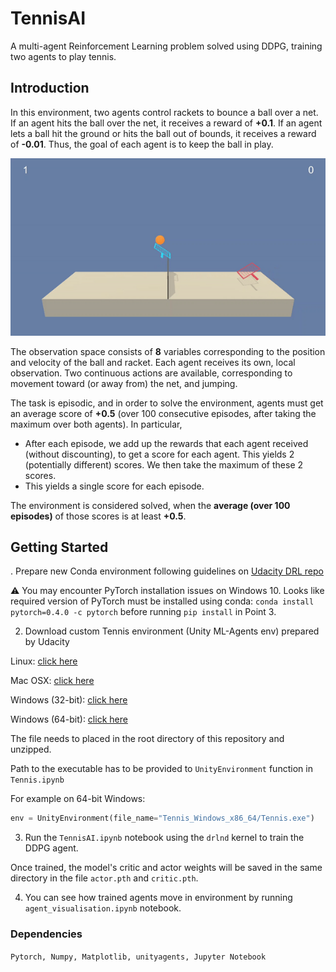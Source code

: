 # TennisAI
A multi-agent Reinforcement Learning problem solved using DDPG, training two agents to play tennis.

## Introduction
In this environment, two agents control rackets to bounce a ball over a net. If an agent hits the ball over the net, it receives a reward of **+0.1**. If an agent lets a ball hit the ground or hits the ball out of bounds, it receives a reward of **-0.01**. Thus, the goal of each agent is to keep the ball in play.

![trainedAgent](assets/trained_agent.gif)

The observation space consists of **8** variables corresponding to the position and velocity of the ball and racket. Each agent receives its own, local observation. Two continuous actions are available, corresponding to movement toward (or away from) the net, and jumping.

The task is episodic, and in order to solve the environment, agents must get an average score of **+0.5** (over 100 consecutive episodes, after taking the maximum over both agents). In particular,

* After each episode, we add up the rewards that each agent received (without discounting), to get a score for each agent. This yields 2 (potentially different) scores. We then take the maximum of these 2 scores.
* This yields a single score for each episode.

The environment is considered solved, when the **average (over 100 episodes)** of those scores is at least **+0.5**.

## Getting Started 
. Prepare new Conda environment following guidelines on [Udacity DRL repo](https://github.com/udacity/deep-reinforcement-learning#dependencies) 

:warning: You may encounter PyTorch installation issues on Windows 10. Looks like required version of PyTorch must be installed using conda: `conda install pytorch=0.4.0 -c pytorch` before running `pip install` in Point 3.


2. Download custom Tennis environment (Unity ML-Agents env) prepared by Udacity

Linux: [click here](https://s3-us-west-1.amazonaws.com/udacity-drlnd/P3/Tennis/Tennis_Linux.zip)

Mac OSX: [click here](https://s3-us-west-1.amazonaws.com/udacity-drlnd/P3/Tennis/Tennis.app.zip)

Windows (32-bit): [click here](https://s3-us-west-1.amazonaws.com/udacity-drlnd/P3/Tennis/Tennis_Windows_x86.zip)

Windows (64-bit): [click here](https://s3-us-west-1.amazonaws.com/udacity-drlnd/P3/Tennis/Tennis_Windows_x86_64.zip)

The file needs to placed in the root directory of this repository and unzipped.

Path to the executable has to be provided to `UnityEnvironment` function in `Tennis.ipynb` 

For example on 64-bit Windows:
```python
env = UnityEnvironment(file_name="Tennis_Windows_x86_64/Tennis.exe")
```

3. Run the `TennisAI.ipynb` notebook using the `drlnd` kernel to train the DDPG agent.

Once trained, the model's critic and actor weights will be saved in the same directory in the file `actor.pth` and `critic.pth`.

4. You can see how trained agents move in environment by running `agent_visualisation.ipynb` notebook.

### Dependencies

`Pytorch, Numpy, Matplotlib, unityagents, Jupyter Notebook`
